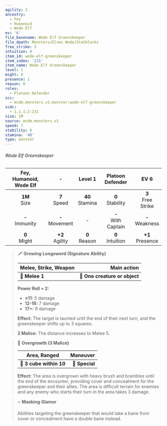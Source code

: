 ```yaml
---
agility: 2
ancestry:
  - Fey
  - Humanoid
  - Wode Elf
ev: '6'
file_basename: Wode Elf Greenskeeper
file_dpath: Monsters/Elves Wode/Statblocks
free_strike: 3
intuition: 0
item_id: wode-elf-greenskeeper
item_index: '231'
item_name: Wode Elf Greenskeeper
level: 1
might: 0
presence: 1
reason: 0
roles:
  - Platoon Defender
scc:
  - mcdm.monsters.v1:monster:wode-elf-greenskeeper
scdc:
  - 1.1.1:2:231
size: 1M
source: mcdm.monsters.v1
speed: 7
stability: 0
stamina: '40'
type: monster
---
```


###### Wode Elf Greenskeeper

| Fey, Humanoid, Wode Elf |          -          |       Level 1       |    Platoon Defender     |          EV 6          |
| :---------------------: | :-----------------: | :-----------------: | :---------------------: | :--------------------: |
|    **1M**<br/> Size     |  **7**<br/> Speed   | **40**<br/> Stamina |  **0**<br/> Stability   | **3**<br/> Free Strike |
|   **-**<br/> Immunity   | **-**<br/> Movement |          -          | **-**<br/> With Captain |  **-**<br/> Weakness   |
|    **0**<br/> Might     | **+2**<br/> Agility |  **0**<br/> Reason  |  **0**<br/> Intuition   |  **+1**<br/> Presence  |

<!-- -->
> 🗡 **Growing Longsword (Signature Ability)**
>
> | **Melee, Strike, Weapon** |               **Main action** |
> | ------------------------- | ----------------------------: |
> | **📏 Melee 1**            | **🎯 One creature or object** |
>
> **Power Roll + 2:**
>
> - **≤11:** 5 damage
> - **12-16:** 7 damage
> - **17+:** 9 damage
>
> **Effect:** The target is taunted until the end of their next turn, and the greenskeeper shifts up to 3 squares.
>
> **2 Malice:** The distance increases to Melee 5.

<!-- -->
> 🔳 **Overgrowth (3 Malice)**
>
> | **Area, Ranged**        |   **Maneuver** |
> | ----------------------- | -------------: |
> | **📏 3 cube within 10** | **🎯 Special** |
>
> **Effect:** The area is overgrown with heavy brush and brambles until the end of the encounter, providing cover and concealment for the greenskeeper and their allies. The area is difficult terrain for enemies and any enemy who starts their turn in the area takes 3 damage.

<!-- -->
> ⭐️ **Masking Glamor**
>
> Abilities targeting the greenskeeper that would take a bane from cover or concealment have a double bane instead.
